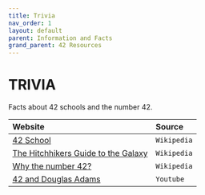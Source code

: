 ```yaml
---
title: Trivia
nav_order: 1
layout: default
parent: Information and Facts
grand_parent: 42 Resources
---
```


# **TRIVIA**

Facts about 42 schools and the number 42.

| Website                                                                                                     | Source      |
| :---------------------------------------------------------------------------------------------------------- | :---------- |
| [42 School](https://en.wikipedia.org/wiki/42_(school))                                                      | `Wikipedia` |
| [The Hitchhikers Guide to the Galaxy](https://en.wikipedia.org/wiki/The_Hitchhiker%27s_Guide_to_the_Galaxy) | `Wikipedia` |
| [Why the number 42?](https://en.wikipedia.org/wiki/42_(number)#The_Hitchhiker's_Guide_to_the_Galaxy)        | `Wikipedia` |
| [42 and Douglas Adams](https://www.youtube.com/watch?v=D6tINlNluuY)                                         | `Youtube`   |
